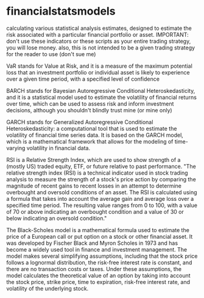 # financialstatsmodels
calculating various statistical analysis estimates, designed to estimate the risk associated with a particular financial portfolio or asset. 
IMPORTANT: don't use these indicators or these scripts as your entire trading strategy, you will lose money. also, this is not intended to be a given trading strategy for the reader to use (don't sue me)

VaR stands for Value at Risk, and it is a measure of the maximum potential loss that an investment portfolio or individual asset is likely to experience over a given time period, with a specified level of confidence

BARCH stands for Bayesian Autoregressive Conditional Heteroskedasticity, and it is a statistical model used to estimate the volatility of financial returns over time, which can be used to assess risk and inform investment decisions, although you shouldn't blindly trust mine (or mine only)

GARCH stands for Generalized Autoregressive Conditional Heteroskedasticity: a computational tool that is used to estimate the volatility of financial time series data. It is based on the GARCH model, which is a mathematical framework that allows for the modeling of time-varying volatility in financial data.

RSI is a Relative Strength Index, which are used to show strength of a (mostly US) traded equity, ETF, or future relative to past performance. 
"The relative strength index (RSI) is a technical indicator used in stock trading analysis to measure the strength of a stock's price action by comparing the magnitude of recent gains to recent losses in an attempt to determine overbought and oversold conditions of an asset.
The RSI is calculated using a formula that takes into account the average gain and average loss over a specified time period. The resulting value ranges from 0 to 100, with a value of 70 or above indicating an overbought condition and a value of 30 or below indicating an oversold condition."

The Black-Scholes model is a mathematical formula used to estimate the price of a European call or put option on a stock or other financial asset. It was developed by Fischer Black and Myron Scholes in 1973 and has become a widely used tool in finance and investment management.
The model makes several simplifying assumptions, including that the stock price follows a lognormal distribution, the risk-free interest rate is constant, and there are no transaction costs or taxes. Under these assumptions, the model calculates the theoretical value of an option by taking into account the stock price, strike price, time to expiration, risk-free interest rate, and volatility of the underlying stock.
